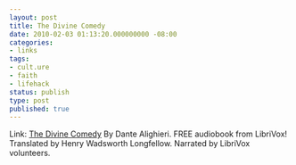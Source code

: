 ```yaml
---
layout: post
title: The Divine Comedy
date: 2010-02-03 01:13:20.000000000 -08:00
categories:
- links
tags:
- cult.ure
- faith
- lifehack
status: publish
type: post
published: true
---
```

Link: <a href="http://librivox.org/the-divine-comedy-by-dante-alighieri/">The Divine Comedy</a>
By Dante Alighieri. FREE audiobook from LibriVox! Translated by Henry Wadsworth Longfellow. Narrated by LibriVox volunteers.
